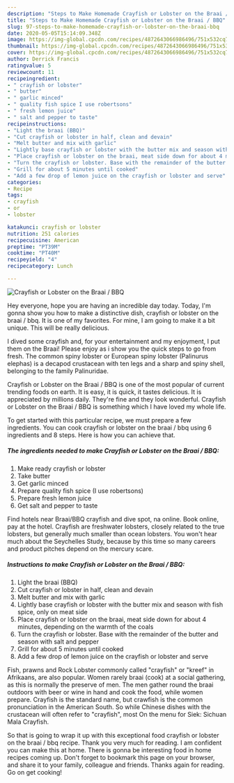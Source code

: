 ```yaml
---
description: "Steps to Make Homemade Crayfish or Lobster on the Braai / BBQ"
title: "Steps to Make Homemade Crayfish or Lobster on the Braai / BBQ"
slug: 97-steps-to-make-homemade-crayfish-or-lobster-on-the-braai-bbq
date: 2020-05-05T15:14:09.348Z
image: https://img-global.cpcdn.com/recipes/4872643066986496/751x532cq70/crayfish-or-lobster-on-the-braai-bbq-recipe-main-photo.jpg
thumbnail: https://img-global.cpcdn.com/recipes/4872643066986496/751x532cq70/crayfish-or-lobster-on-the-braai-bbq-recipe-main-photo.jpg
cover: https://img-global.cpcdn.com/recipes/4872643066986496/751x532cq70/crayfish-or-lobster-on-the-braai-bbq-recipe-main-photo.jpg
author: Derrick Francis
ratingvalue: 5
reviewcount: 11
recipeingredient:
- " crayfish or lobster"
- " butter"
- " garlic minced"
- " quality fish spice I use robertsons"
- " fresh lemon juice"
- " salt and pepper to taste"
recipeinstructions:
- "Light the braai (BBQ)"
- "Cut crayfish or lobster in half, clean and devain"
- "Melt butter and mix with garlic"
- "Lightly base crayfish or lobster with the butter mix and season with fish spice, only on meat side"
- "Place crayfish or lobster on the braai, meat side down for about 4 minutes, depending on the warmth of the coals"
- "Turn the crayfish or lobster. Base with the remainder of the butter and season with salt and pepper"
- "Grill for about 5 minutes until cooked"
- "Add a few drop of lemon juice on the crayfish or lobster and serve"
categories:
- Recipe
tags:
- crayfish
- or
- lobster

katakunci: crayfish or lobster 
nutrition: 251 calories
recipecuisine: American
preptime: "PT39M"
cooktime: "PT40M"
recipeyield: "4"
recipecategory: Lunch

---
```



![Crayfish or Lobster on the Braai / BBQ](https://img-global.cpcdn.com/recipes/4872643066986496/751x532cq70/crayfish-or-lobster-on-the-braai-bbq-recipe-main-photo.jpg)

Hey everyone, hope you are having an incredible day today. Today, I'm gonna show you how to make a distinctive dish, crayfish or lobster on the braai / bbq. It is one of my favorites. For mine, I am going to make it a bit unique. This will be really delicious.

I dived some crayfish and, for your entertainment and my enjoyment, I put them on the Braai! Please enjoy as i show you the quick steps to go from fresh. The common spiny lobster or European spiny lobster (Palinurus elephas) is a decapod crustacean with ten legs and a sharp and spiny shell, belonging to the family Palinuridae.

Crayfish or Lobster on the Braai / BBQ is one of the most popular of current trending foods on earth. It is easy, it is quick, it tastes delicious. It is appreciated by millions daily. They're fine and they look wonderful. Crayfish or Lobster on the Braai / BBQ is something which I have loved my whole life.


To get started with this particular recipe, we must prepare a few ingredients. You can cook crayfish or lobster on the braai / bbq using 6 ingredients and 8 steps. Here is how you can achieve that.

<!--inarticleads1-->

##### The ingredients needed to make Crayfish or Lobster on the Braai / BBQ:

1. Make ready  crayfish or lobster
1. Take  butter
1. Get  garlic minced
1. Prepare  quality fish spice (I use robertsons)
1. Prepare  fresh lemon juice
1. Get  salt and pepper to taste


Find hotels near Braai/BBQ crayfish and dive spot, na online. Book online, pay at the hotel. Crayfish are freshwater lobsters, closely related to the true lobsters, but generally much smaller than ocean lobsters. You won&#39;t hear much about the Seychelles Study, because by this time so many careers and product pitches depend on the mercury scare. 

<!--inarticleads2-->

##### Instructions to make Crayfish or Lobster on the Braai / BBQ:

1. Light the braai (BBQ)
1. Cut crayfish or lobster in half, clean and devain
1. Melt butter and mix with garlic
1. Lightly base crayfish or lobster with the butter mix and season with fish spice, only on meat side
1. Place crayfish or lobster on the braai, meat side down for about 4 minutes, depending on the warmth of the coals
1. Turn the crayfish or lobster. Base with the remainder of the butter and season with salt and pepper
1. Grill for about 5 minutes until cooked
1. Add a few drop of lemon juice on the crayfish or lobster and serve


Fish, prawns and Rock Lobster commonly called &#34;crayfish&#34; or &#34;kreef&#34; in Afrikaans, are also popular. Women rarely braai (cook) at a social gathering, as this is normally the preserve of men. The men gather round the braai outdoors with beer or wine in hand and cook the food, while women prepare. Crayfish is the standard name, but crawfish is the common pronunciation in the American South. So while Chinese dishes with the crustacean will often refer to &#34;crayfish&#34;, most On the menu for Siek: Sichuan Mala Crayfish. 

So that is going to wrap it up with this exceptional food crayfish or lobster on the braai / bbq recipe. Thank you very much for reading. I am confident you can make this at home. There is gonna be interesting food in home recipes coming up. Don't forget to bookmark this page on your browser, and share it to your family, colleague and friends. Thanks again for reading. Go on get cooking!
